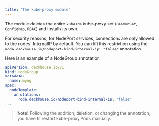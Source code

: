```yaml
---
title: "The kube-proxy module"
---
```


The module deletes the entire `kubeadm` kube-proxy set  (`DaemonSet`, `ConfigMap`, `RBAC`) and installs its own.

For security reasons, for NodePort services, connections are only allowed to the nodes' InternalIP by default. You can lift this restriction using the `node.deckhouse.io/nodeport-bind-internal-ip: "false"` annotation.

Here is an example of a NodeGroup annotation:

```yaml
apiVersion: deckhouse.io/v1
kind: NodeGroup
metadata:
  name: myng
spec:
  nodeTemplate:
    annotations:
      node.deckhouse.io/nodeport-bind-internal-ip: "false"
...
```

> **Note!** Following the addition, deletion, or changing the annotation, you have to restart kube-proxy Pods manually.
